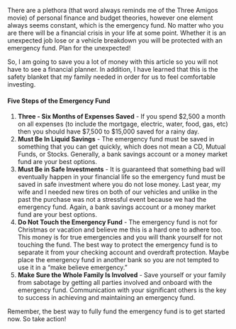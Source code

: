 There are a plethora (that word always reminds me of the Three Amigos movie) of personal finance and budget theories, 
however one element always seems constant, which is the emergency fund.  No matter who you are there will be a 
financial crisis in your life at some point.  Whether it is an unexpected job lose or a vehicle breakdown you will be 
protected with an emergency fund. Plan for the unexpected! 

<!-- more -->

So, I am going to save you a lot of money with this article so you will not have to see a financial planner.  In 
addition, I have learned that this is the safety blanket that my family needed in order for us to feel comfortable 
investing.  

#### Five Steps of the Emergency Fund

1.	**Three - Six Months of Expenses Saved** - If you spend $2,500 a month on all expenses (to include the mortgage, electric, water, food, gas, etc) then you should have $7,500 to $15,000 saved for a rainy day.
2.	**Must Be In Liquid Savings** - The emergency fund must be saved in something that you can get quickly, which does not mean a CD, Mutual Funds, or Stocks.  Generally, a bank savings account or a money market fund are your best options.
3.	**Must Be in Safe Investments** - It is guaranteed that something bad will eventually happen in your financial life so the emergency fund must be saved in safe investment where you do not lose money.  Last year, my wife and I needed new tires on both of our vehicles and unlike in the past the purchase was not a stressful event because we had the emergency fund.  Again, a bank savings account or a money market fund are your best options.
4.	**Do Not Touch the Emergency Fund** - The emergency fund is not for Christmas or vacation and believe me this is a hard one to adhere too.  This money is for true emergencies and you will thank yourself for not touching the fund.  The best way to protect the emergency fund is to separate it from your checking account and overdraft protection.  Maybe place the emergency fund in another bank so you are not tempted to use it in a “make believe emergency.”  
5.	**Make Sure the Whole Family Is Involved** - Save yourself or your family from sabotage by getting all parties involved and onboard with the emergency fund.  Communication with your significant others is the key to success in achieving and maintaining an emergency fund.  

Remember, the best way to fully fund the emergency fund is to get started now. So take action!
